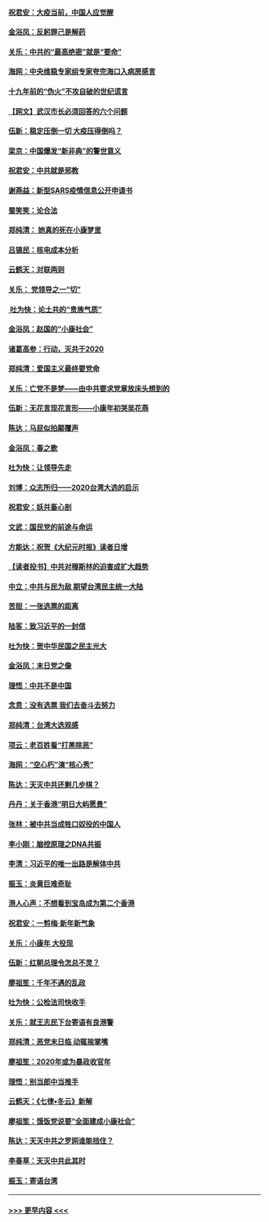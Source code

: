 #### [祝君安：大疫当前，中国人应觉醒](../pages/nsc993/n11821946.md?t=01270601) 
#### [金浴凤：反躬罪己是解药](../pages/nsc993/n11820280.md?t=01270601) 
#### [关乐：中共的“最高绝密”就是“要命”](../pages/nsc993/n11816946.md?t=01270601) 
#### [海网：中央维稳专家组专家夸完海口入病房感言](../pages/nsc993/n11815138.md?t=01270601) 
#### [十九年前的“伪火”不攻自破的世纪谎言](../pages/nsc993/n11813238.md?t=01270601) 
#### [【网文】武汉市长必须回答的六个问题](../pages/nsc993/n11813848.md?t=01270601) 
#### [伍新：稳定压倒一切 大疫压得倒吗？](../pages/nsc993/n11812634.md?t=01270601) 
#### [梁京：中国爆发“新非典”的警世意义](../pages/nsc993/n11812554.md?t=01270601) 
#### [祝君安：中共就是邪教](../pages/nsc993/n11812431.md?t=01270601) 
#### [谢燕益：新型SARS疫情信息公开申请书](../pages/nsc993/n11808840.md?t=01270601) 
#### [蜀笑笑：论合法](../pages/nsc993/n11808064.md?t=01270601) 
#### [郑纯清： 她真的死在小康梦里](../pages/nsc993/n11806623.md?t=01270601) 
#### [吕锡民：核电成本分析](../pages/nsc993/n11806284.md?t=01270601) 
#### [云鹤天：对联两则](../pages/nsc993/n11805957.md?t=01270601) 
#### [关乐： 党领导之一“切”](../pages/nsc993/n11804505.md?t=01270601) 
#### [ 吐为快：论土共的“贵族气质”](../pages/nsc993/n11804490.md?t=01270601) 
#### [金浴凤：赵国的“小康社会”](../pages/nsc993/n11804452.md?t=01270601) 
#### [诸葛高参：行动，灭共于2020](../pages/nsc993/n11804120.md?t=01270601) 
#### [郑纯清：爱国主义最终要党命](../pages/nsc993/n11802197.md?t=01270601) 
#### [关乐：亡党不是梦——由中共要求党章放床头想到的](../pages/nsc993/n11802156.md?t=01270601) 
#### [伍新：无花言现花言形——小康年初哭吴花燕](../pages/nsc993/n11800044.md?t=01270601) 
#### [陈达：马屁似拍颠覆声](../pages/nsc993/n11800010.md?t=01270601) 
#### [金浴凤：春之歌](../pages/nsc993/n11797687.md?t=01270601) 
#### [吐为快：让领导先走](../pages/nsc993/n11797512.md?t=01270601) 
#### [刘博：众志所归——2020台湾大选的启示](../pages/nsc993/n11796878.md?t=01270601) 
#### [祝君安：妖共畜心剖](../pages/nsc993/n11794273.md?t=01270601) 
#### [文武：国民党的前途与命运](../pages/nsc993/n11794198.md?t=01270601) 
#### [方能达：祝贺《大纪元时报》读者日增](../pages/nsc993/n11793807.md?t=01270601) 
#### [【读者投书】中共对穆斯林的迫害成扩大趋势](../pages/nsc993/n11791371.md?t=01270601) 
#### [中立：中共与民为敌 期望台湾民主统一大陆](../pages/nsc993/n11790392.md?t=01270601) 
#### [苦胆：一张选票的距离](../pages/nsc993/n11788914.md?t=01270601) 
#### [陆客：致习近平的一封信](../pages/nsc993/n11788867.md?t=01270601) 
#### [吐为快：贺中华民国之民主光大](../pages/nsc993/n11788618.md?t=01270601) 
#### [金浴凤：末日党之像](../pages/nsc993/n11787475.md?t=01270601) 
#### [理悟：中共不是中国](../pages/nsc993/n11787463.md?t=01270601) 
#### [念贲：没有选票  我们去奋斗去努力](../pages/nsc993/n11787398.md?t=01270601) 
#### [郑纯清：台湾大选观感](../pages/nsc993/n11786210.md?t=01270601) 
#### [项云：老百姓看“打黑除恶”](../pages/nsc993/n11785398.md?t=01270601) 
#### [海网：“空心朽”演“核心秀”](../pages/nsc993/n11783874.md?t=01270601) 
#### [陈达：天灭中共还剩几步棋？](../pages/nsc993/n11783719.md?t=01270601) 
#### [丹丹：关于香港“明日大屿愿景”](../pages/nsc993/n11783273.md?t=01270601) 
#### [张林：被中共当成牲口奴役的中国人](../pages/nsc993/n11782397.md?t=01270601) 
#### [李小刚：脑控原理之DNA共振](../pages/nsc993/n11780962.md?t=01270601) 
#### [李清：习近平的唯一出路是解体中共](../pages/nsc993/n11780866.md?t=01270601) 
#### [振玉：炎黄巨难奇耻](../pages/nsc993/n11779632.md?t=01270601) 
#### [港人心声：不想看到宝岛成为第二个香港](../pages/nsc993/n11778817.md?t=01270601) 
#### [祝君安：一剪梅‧新年新气象](../pages/nsc993/n11776340.md?t=01270601) 
#### [关乐：小康年 大役现](../pages/nsc993/n11774213.md?t=01270601) 
#### [伍新：红朝总理令怎总不灵？](../pages/nsc993/n11770813.md?t=01270601) 
#### [廖祖笙：千年不遇的乱政](../pages/nsc993/n11770373.md?t=01270601) 
#### [吐为快：公检法司快收手](../pages/nsc993/n11770359.md?t=01270601) 
#### [关乐：就王志民下台寄语有良港警](../pages/nsc993/n11769903.md?t=01270601) 
#### [郑纯清：恶党末日临 动辄挨掌嘴](../pages/nsc993/n11769356.md?t=01270601) 
#### [廖祖笙：2020年或为暴政收官年](../pages/nsc993/n11768216.md?t=01270601) 
#### [理悟：别当郎中当推手](../pages/nsc993/n11768243.md?t=01270601) 
#### [云鹤天：《七律▪冬云》新解](../pages/nsc993/n11768204.md?t=01270601) 
#### [廖祖笙：饿饭党说要“全面建成小康社会”](../pages/nsc993/n11767482.md?t=01270601) 
#### [陈达：天灭中共之罗网谁能挡住？](../pages/nsc993/n11767465.md?t=01270601) 
#### [李春草：天灭中共此其时](../pages/nsc993/n11767452.md?t=01270601) 
#### [振玉：寄语台湾](../pages/nsc993/n11767432.md?t=01270601) 

----
#### [ >>> 更早内容 <<< ](../indexes/nsc993-earlier.md)
